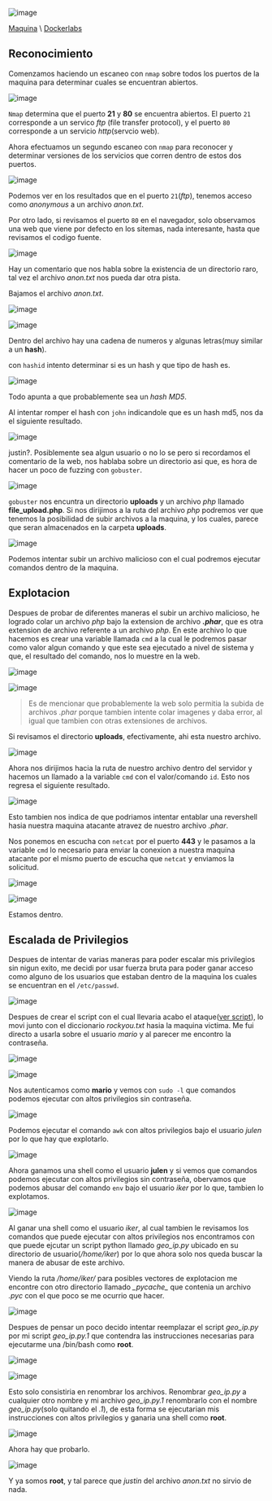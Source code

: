 ![image](imgs/file-banner.png)

[Maquina](https://mega.nz/file/yAUAGKbJ#yDt6iFURxBS-0ZZinTSXuNPM0HtOfkxvOTqXAw63lp8)   \   [Dockerlabs](https://dockerlabs.es/)


## Reconocimiento
Comenzamos haciendo un escaneo con `nmap` sobre todos los puertos de la maquina para determinar cuales se encuentran abiertos.

![image](imgs/file-img1.png)

`Nmap` determina que el puerto **21** y **80** se encuentra abiertos.
El puerto `21` corresponde a un servico *ftp* (file transfer protocol), y el puerto `80` corresponde a un servicio *http*(servcio web).

Ahora efectuamos un segundo escaneo con `nmap` para reconocer y determinar versiones de los servicios que corren dentro de estos dos puertos.

![image](imgs/file-img2.png)

Podemos ver en los resultados que en el puerto `21`(*ftp*), tenemos acceso como *anonymous* a un archivo *anon.txt*.

Por otro lado, si revisamos el puerto `80` en el navegador, solo observamos una web que viene por defecto en los sitemas, nada interesante, hasta que revisamos el codigo fuente.

![image](imgs/file-img3.png)

Hay un comentario que nos habla sobre la existencia de un directorio raro, tal vez el archivo *anon.txt* nos pueda dar otra pista.

Bajamos el archivo *anon.txt*.

![image](imgs/file-img4.png)

![image](imgs/file-img5.png)

Dentro del archivo hay una cadena de numeros y algunas letras(muy similar a un **hash**).

con `hashid` intento determinar si es un hash y que tipo de hash es.

![image](imgs/file-img6.png)

Todo apunta a que probablemente sea un *hash MD5*.

Al intentar romper el hash con `john` indicandole que es un hash md5, nos da el siguiente resultado.

![image](imgs/file-img7.png)

justin?. Posiblemente sea algun usuario o no lo se pero si recordamos el comentario de la web, nos hablaba sobre un directorio asi que, es hora de hacer un poco de fuzzing con `gobuster`.

![image](imgs/file-img8.png)

`gobuster` nos encuntra un directorio **uploads** y un archivo *php* llamado **file_upload.php**. Si nos dirijimos a la ruta del archivo *php* podremos ver que tenemos la posibilidad de subir archivos a la maquina, y los cuales, parece que seran almacenados en la carpeta **uploads**.

![image](imgs/file-img9.png)

Podemos intentar subir un archivo malicioso con el cual podremos ejecutar comandos dentro de la maquina.


## Explotacion
Despues de probar de diferentes maneras el subir un archivo malicioso, he logrado colar un archivo *php* bajo la extension de archivo ***.phar***, que es otra extension de archivo referente a un archivo *php*. En este archivo lo que hacemos es crear una variable llamada `cmd` a la cual le podremos pasar como valor algun comando y que este sea ejecutado a nivel de sistema y que, el resultado del comando, nos lo muestre en la web.

![image](imgs/file-img10.png)

![image](imgs/file-img11.png)

> Es de mencionar que probablemente la web solo permitia la subida de archivos *.phar* porque tambien intente colar imagenes y daba error, al igual que tambien con otras extensiones de archivos.

Si revisamos el directorio **uploads**, efectivamente, ahi esta nuestro archivo.

![image](imgs/file-img12.png)

Ahora nos dirijimos hacia la ruta de nuestro archivo dentro del servidor y hacemos un llamado a la variable `cmd` con el valor/comando `id`. Esto nos regresa el siguiente resultado.

![image](imgs/file-img13.png)

Esto tambien nos indica de que podriamos intentar entablar una revershell hasia nuestra maquina atacante atravez de nuestro archivo *.phar*.

Nos ponemos en escucha con `netcat` por el puerto **443** y le pasamos a la variable `cmd` lo necesario para enviar la conexion a nuestra maquina atacante por el mismo puerto de escucha que `netcat` y enviamos la solicitud.

![image](imgs/file-img14.png)

![image](imgs/file-img15.png)

Estamos dentro.

## Escalada de Privilegios
Despues de intentar de varias maneras para poder escalar mis privilegios sin nigun exito, me decidi por usar fuerza bruta para poder ganar acceso como alguno de los usuarios que estaban dentro de la maquina los cuales se encuentran en el `/etc/passwd`.

![image](imgs/file-img16.png)

Despues de crear el script con el cual llevaria acabo el ataque([ver script](https://github.com/Crisstianpdx/Su-Force)), lo movi junto con el diccionario *rockyou.txt* hasia la maquina victima.
Me fui directo a usarla sobre el usuario *mario* y al parecer me encontro la contraseña.

![image](imgs/file-img17.png)

![image](imgs/file-img18.png)

Nos autenticamos como **mario** y vemos con `sudo -l` que comandos podemos ejecutar con altos privilegios sin contraseña.

![image](imgs/file-img19.png)

Podemos ejecutar el comando `awk` con altos privilegios bajo el usuario *julen* por lo que hay que explotarlo.

![image](imgs/file-img20.png)

Ahora ganamos una shell como el usuario **julen** y si vemos que comandos podemos ejecutar con altos privilegios sin contraseña, obervamos que podemos abusar del comando `env` bajo el usuario *iker* por lo que, tambien lo explotamos.

![image](imgs/file-img21.png)

Al ganar una shell como el usuario *iker*, al cual tambien le revisamos los comandos que puede ejecutar con altos privilegios nos encontramos con que puede ejcutar un script python llamado *geo_ip.py* ubicado en su directorio de usuario(*/home/iker*) por lo que ahora solo nos queda buscar la manera de abusar de este archivo.

Viendo la ruta */home/iker/* para posibles vectores de explotacion me encontre con otro directorio llamado *\__pycache__* que contenia un archivo *.pyc* con el que poco se me ocurrio que hacer.

![image](imgs/file-img22.png)

Despues de pensar un poco decido intentar reemplazar el script *geo_ip.py* por mi script *geo_ip.py.1* que contendra las instrucciones necesarias para ejecutarme una /bin/bash como **root**.

![image](imgs/file-img23.png)

![image](imgs/file-img24.png)

Esto solo consistiria en renombrar los archivos. Renombrar *geo_ip.py* a cualquier otro nombre y mi archivo *geo_ip.py.1* renombrarlo con el nombre *geo_ip.py*(solo quitando el *.1*), de esta forma se ejecutarian mis instrucciones con altos privilegios y ganaria una shell como **root**.

![image](imgs/file-img25.png)

Ahora hay que probarlo.

![image](imgs/file-img26.png)

Y ya somos **root**, y tal parece que *justin* del archivo *anon.txt* no sirvio de nada.
